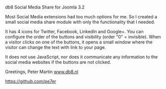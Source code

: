 db8 Social Media Share
for Joomla 3.2

Most Social Media extensions had too much options for me. 
So I created a small social media share module with only 
the functionality that I needed.

It has 4 icons for Twitter, Facebook, LinkedIn and Google+.
You can configure the order of the buttons and visibility 
(order "0" = invisible). When a visitor clicks on one of 
the buttons, it opens a small window where the visitor can 
change the text with link to your page.

It does not use JavaScript, nor does it communicate any 
information to the social media websites if the buttons 
are not clicked.

Greetings,
Peter Martin
www.db8.nl

https://github.com/pe7er
